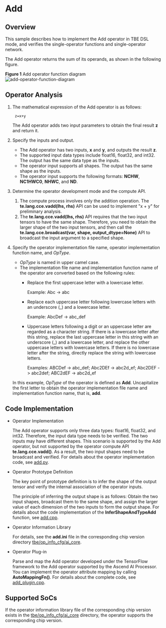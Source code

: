 # Add<a name="EN-US_TOPIC_0302083439"></a>

## Overview<a name="section690154102412"></a>

This sample describes how to implement the Add operator in TBE DSL mode, and verifies the single-operator functions and single-operator network.

The Add operator returns the sum of its operands, as shown in the following figure.

**Figure  1**  Add operator function diagram<a name="en-us_topic_0229823836_fig1134425318216"></a>  
![](figures/add-operator-function-diagram.png "add-operator-function-diagram")

## Operator Analysis<a name="section1672275111254"></a>

1.  The mathematical expression of the Add operator is as follows:

    ```
     z=x+y
    ```

    The Add operator adds two input parameters to obtain the final result  **z**  and return it.

2.  Specify the inputs and output.
    -   The Add operator has two inputs,  **x**  and  **y**, and outputs the result  **z**.
    -   The supported input data types include float16, float32, and int32. The output has the same data type as the inputs.
    -   The operator input supports all shapes. The output has the same shape as the inputs.
    -   The operator input supports the following formats:  **NCHW**,  **NC1HWC0**,  **NHWC**, and  **ND**.

3.  Determine the operator development mode and the compute API.
    1.  The compute process involves only the addition operation. The  **te.lang.cce.vadd\(lhs, rhs\)**  API can be used to implement "x + y" for preliminary analysis.
    2.  The  **te.lang.cce.vadd\(lhs, rhs\)**  API requires that the two input tensors to have the same shape. Therefore, you need to obtain the larger shape of the two input tensors, and then call the  **te.lang.cce.broadcast\(var, shape, output\_dtype=None\)**  API to broadcast the input argument to a specified shape.

4.  Specify the operator implementation file name, operator implementation function name, and  _OpType_.

    -   _OpType_  is named in upper camel case.
    -   The implementation file name and implementation function name of the operator are converted based on the following rules:
        -   Replace the first uppercase letter with a lowercase letter.

            Example: Abc -\> abc

        -   Replace each uppercase letter following lowercase letters with an underscore \(\_\) and a lowercase letter.

            Example: AbcDef -\> abc\_def

        -   Uppercase letters following a digit or an uppercase letter are regarded as a character string. If there is a lowercase letter after this string, replace the last uppercase letter in this string with an underscore \(\_\) and a lowercase letter, and replace the other uppercase letters with lowercase letters. If there is no lowercase letter after the string, directly replace the string with lowercase letters.

            Examples: ABCDef -\> abc\_def; Abc2DEf -\> abc2d\_ef; Abc2DEF -\> abc2def; ABC2dEF -\> abc2d\_ef



    In this example,  _OpType_  of the operator is defined as  **Add**. Uncapitalize the first letter to obtain the operator implementation file name and implementation function name, that is,  **add**.


## Code Implementation<a name="section781751919323"></a>

-   Operator Implementation

    The Add operator supports only three data types: float16, float32, and int32. Therefore, the input data type needs to be verified. The two inputs may have different shapes. This scenario is supported by the Add operator, but not supported by the operator compute API  **te.lang.cce.vadd\(\)**. As a result, the two input shapes need to be broadcast and verified. For details about the operator implementation code, see  [add.py](../tbe/impl/add.md).

-   Operator Prototype Definition

    The key point of prototype definition is to infer the shape of the output tensor and verify the internal association of the operator inputs.

    The principle of inferring the output shape is as follows: Obtain the two input shapes, broadcast them to the same shape, and assign the larger value of each dimension of the two inputs to form the output shape. For details about the code implementation of the  **InferShapeAndTypeAdd**  function, see  [add.cpp](../op_proto/add.cpp).

-   Operator Information Library

    For details, see the  **add.ini**  file in the corresponding chip version directory  [tbe/op\_info\_cfg/ai\_core](../tbe/op_info_cfg/ai_core).

-   Operator Plug-in

    Parse and map the Add operator developed under the TensorFlow framework to the Add operator supported by the Ascend AI Processor. You can implement the operator attribute mapping by calling  **AutoMappingFn\(\)**. For details about the complete code, see  [add\_plugin.cpp](../framework/tf_plugin/add_plugin.cpp).


## Supported SoCs<a name="section13382182116471"></a>

If the operator information library file of the corresponding chip version exists in the  [tbe/op\_info\_cfg/ai\_core](../tbe/op_info_cfg/ai_core)  directory, the operator supports the corresponding chip version.

